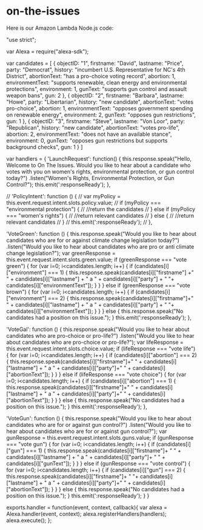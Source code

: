 # on-the-issues

Here is our Amazon Lambda Node.js code:

"use strict";

var Alexa = require("alexa-sdk");

var candidates = [
    {
        objectID: "1",
        firstname: "David",
        lastname: "Price",
        party: "Democrat",
        history: "incumbert U.S. Representative for NC's 4th District",
        abortionText: "has a pro-choice voting record",
        abortion: 1,
        environmentText: "supports renewable, clean energy and environmental protections",
        environment: 1,
        gunText: "supports gun control and assault weapon bans",
        gun: 2
    },
    {
        objectID: "2",
        firstname: "Barbara",
        lastname: "Howe",
        party: "Libertarian",
        history: "new candidate",
        abortionText: "votes pro-choice",
        abortion: 1,
        environmentText: "opposes government spending on renewable energy",
        environment: 2,
        gunText: "opposes gun restrictions",
        gun: 1
    },
    {
        objectID: "3",
        firstname: "Steve",
        lastname: "Von Loor",
        party: "Republican",
        history: "new candidate",
        abortionText: "votes pro-life",
        abortion: 2,
        environmentText: "does not have an available stance",
        environment: 0,
        gunText: "opposes gun restrictions but supports background checks",
        gun: 1
    }
]

var handlers = {
  'LaunchRequest': function() {
    this.response.speak("Hello, Welcome to On The Issues. Would you like to hear about a candidate who votes with you on women's rights, environmental protection, or gun control today?")
    .listen("Women's Rights, Environmental Protection, or Gun Control?");
    this.emit(':responseReady');
  },
  
  // 'PolicyIntent': function () {
  //     var myPolicy = this.event.request.intent.slots.policy.value;
  //     if (myPolicy === "environmental protection") {
  //         //return the candidates
  //     } else if (myPolicy === "women's rights") {
  //         //return relevant candidates
  //     } else {
  //         //return relevant candidates
  //     }
  //     this.emit(':responseReady');
  // },

  'VoteGreen': function () {
    this.response.speak("Would you like to hear about candidates who are for or against climate change legislation today?")
    .listen("Would you like to hear about candidates who are pro or anti climate change legislation?");
    var greenResponse = this.event.request.intent.slots.green.value;
    if (greenResponse === "vote green") {
        for (var i=0; i<candidates.length; i++) {
            if (candidates[i]["environment"] === 1) {
                this.response.speak(candidates[i]["firstname"] +" " + candidates[i]["lastname"] + " a " + candidates[i]["party"] + " "+ candidates[i]["environmentText"]);
            }
        }
    } else if (greenResponse === "vote brown") {
        for (var i=0; i<candidates.length; i++) {
            if (candidates[i]["environment"] === 2) {
                this.response.speak(candidates[i]["firstname"]+" " + candidates[i]["lastname"] + " a " + candidates[i]["party"] + " "+ candidates[i]["environmentText"]);
            }
        }
    } else {
        this.response.speak("No candidates had a position on this issue.");
    }
    this.emit(':responseReady');
  },

'VoteGal': function () {
    this.response.speak("Would you like to hear about candidates who are pro-choice or pro-life?")
    .listen("Would you like to hear about candidates who are pro-choice or pro-life?");
    var lifeResponse = this.event.request.intent.slots.choice.value;
    if (lifeResponse === "vote life") {
        for (var i=0; i<candidates.length; i++) {
            if (candidates[i]["abortion"] === 2) {
                this.response.speak(candidates[i]["firstname"]+" " + candidates[i]["lastname"] + " a " + candidates[i]["party"]+" " + candidates[i]["abortionText"]);
            }
        }
    } else if (lifeResponse === "vote choice") {
        for (var i=0; i<candidates.length; i++) {
            if (candidates[i]["abortion"] === 1) {
                this.response.speak(candidates[i]["firstname"]+" " + candidates[i]["lastname"] + " a " + candidates[i]["party"]+" " + candidates[i]["abortionText"]);
            }
        }
    } else {
        this.response.speak("No candidates had a position on this issue.");
    }
    this.emit(':responseReady');
  },
  
  'VoteGun': function () {
    this.response.speak("Would you like to hear about candidates who are for or against gun control?")
    .listen("Would you like to hear about candidates who are for or against gun control?");
    var gunResponse = this.event.request.intent.slots.guns.value;
    if (gunResponse === "vote gun") {
        for (var i=0; i<candidates.length; i++) {
            if (candidates[i]["gun"] === 1) {
                this.response.speak(candidates[i]["firstname"]+ " " + candidates[i]["lastname"] + " a " + candidates[i]["party"]+ " " + candidates[i]["gunText"]);
            }
        }
    }
    else if (gunResponse === "vote control") {
        for (var i=0; i<candidates.length; i++) {
            if (candidates[i]["gun"] === 2) {
                this.response.speak(candidates[i]["firstname"]+ " "+ candidates[i]["lastname"] + " a " + candidates[i]["party"]+" " + candidates[i]["abortionText"]);
            }
        }
    } else {
        this.response.speak("No candidates had a position on this issue.");
    }
    this.emit(':responseReady');
}
}


exports.handler = function(event, context, callback){
    var alexa = Alexa.handler(event, context);
    alexa.registerHandlers(handlers);
    alexa.execute();
};
